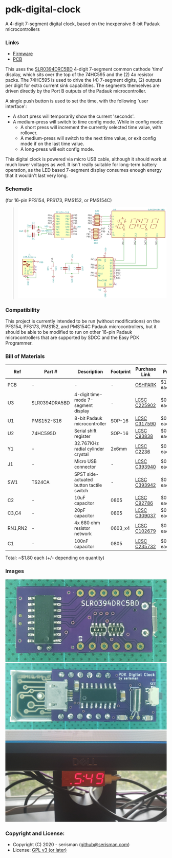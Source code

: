 # pdk-digital-clock
A 4-digit 7-segment digital clock, based on the inexpensive 8-bit Padauk microcontrollers

### Links
- [Firmware](firmware/)
- [PCB](pcb-s16/)

This uses the [SLR0394DRC5BD](https://lcsc.com/product-detail/Led-Segment-Display_SUNLIGHT-SLR0394DRA5BD_C225902.html) 4-digit 7-segment common cathode 'time' display,
which sits over the top of the 74HC595 and the (2) 4x resistor packs.
The 74HC595 is used to drive the (4) 7-segment digits, (2) outputs per digit for extra current sink capabilities.
The segments themselves are driven directly by the Port B outputs of the Padauk microcontroller.

A single push button is used to set the time, with the following 'user interface':
- A short press will temporarily show the current 'seconds'.
- A medium-press will switch to time config mode.  While in config mode:
  - A short press will increment the currently selected time value, with rollover.
  - A medium-press will switch to the next time value, or exit config mode if on the last time value.
  - A long-press will exit config mode. 

This digital clock is powered via micro USB cable, although it should work at much lower voltages as well.
It isn't really suitable for long-term battery operation, as the LED based 7-segment display consumes enough energy that it wouldn't last very long.

### Schematic
(for 16-pin PFS154, PFS173, PMS152, or PMS154C)
> ![Schematic](https://github.com/serisman/pdk-digital-clock/blob/master/pcb-s16/output/Schematic.png?raw=true)

### Compatibility
This project is currently intended to be run (without modifications) on the PFS154, PFS173, PMS152, and PMS154C Padauk microcontrollers,
but it should be able to be modified to run on other 16-pin Padauk microcontrollers that are supported by SDCC and the Easy PDK Programmer.

### Bill of Materials
| Ref | Part # | Description | Footprint | Purchase Link | Price | Minimum Purchase |
| --- | --- | --- | --- | --- | --- | --- |
| PCB | - | - | - | [OSHPARK](https://oshpark.com/shared_projects/jvGgF1gC) | $1.033 each | $3.10 for 3 |
| U3 | SLR0394DRA5BD | 4-digit time-mode 7-segment display | - | [LCSC C225902](https://lcsc.com/product-detail/Led-Segment-Display_SUNLIGHT-SLR0394DRA5BD_C225902.html) | $0.501 each | $0.501 for 1|  
| U1 | PMS152-S16 | 8-bit Padauk microcontroller | SOP-16 | [LCSC C317590](https://lcsc.com/product-detail/Others_PADAUK-Tech-PMS152-S16_C317590.html) | $0.077 each | $0.39 for 5 |
| U2 | 74HC595D | Serial shift register | SOP-16 | [LCSC C93838](https://lcsc.com/product-detail/LED-Drivers_Shenzhen-Sunmoon-Micro-SM74HC595D_C93838.html) | $0.046 each | $0.46 for 10 |
| Y1 | - | 32.767KHz radial cylinder crystal | 2x6mm | [LCSC C2236](https://lcsc.com/product-detail/Radial-Cylinder-Crystals_Yangxing-Tech-X206032768KGB2SC_C2236.html) | $0.045 each | $0.45 for 10 |
| J1 | - | Micro USB connector | - | [LCSC C393940](https://lcsc.com/product-detail/USB-Connectors_SHOU-HAN-MICRO5-9mmusb_C393940.html) | $0.026 each | $0.52 for 20 |   
| SW1 | TS24CA | SPST side-actuated button tactile switch | - | [LCSC C393942](https://lcsc.com/product-detail/Tactile-Switches_SHOU-HAN-TS24CA_C393942.html) | $0.025 each | $0.50 for 20 |
| C2 | - | 10uF capacitor | 0805 | [LCSC C92786](https://lcsc.com/product-detail/Multilayer-Ceramic-Capacitors-MLCC-SMD-SMT_Taiyo-Yuden_JMK212BJ106KD-T_Taiyo-Yuden-JMK212BJ106KD-T_C92786.html) | $0.015 each | $0.73 for 50 |
| C3,C4 | - | 20pF capacitor | 0805 | [LCSC C309037](https://lcsc.com/product-detail/Multilayer-Ceramic-Capacitors-MLCC-SMD-SMT_CCTC-TCC0805C0G200J500BT_C309037.html) | $0.007 each | $0.36 for 50 |
| RN1,RN2 | - | 4x 680 ohm resistor network | 0603_x4 | [LCSC C102679](https://lcsc.com/product-detail/Resistor-Networks-Arrays_RALEC-RTA03-4D681JTP_C102679.html) | $0.007 each | $0.35 for 50 |
| C1 | - | 100nF capacitor | 0805 | [LCSC C235732](https://lcsc.com/product-detail/Multilayer-Ceramic-Capacitors-MLCC-SMD-SMT_PSA-Prosperity-Dielectrics-FN21X104K500PXG_C235732.html) | $0.006 each | $0.30 for 50 |

Total: ~$1.80 each (+/- depending on quantity)

### Images
![Front (without 7-segment display)](https://github.com/serisman/pdk-digital-clock/blob/master/img/Front%20(without%207-segment%20display).jpg?raw=true)
![Back](https://github.com/serisman/pdk-digital-clock/blob/master/img/Back.jpg?raw=true)
![Installed and working!](https://github.com/serisman/pdk-digital-clock/blob/master/img/Installed%20and%20working.jpg?raw=true)

### Copyright and License:
- Copyright (C) 2020 - serisman (github@serisman.com)
- License: [GPL v3 (or later)](LICENSE)
